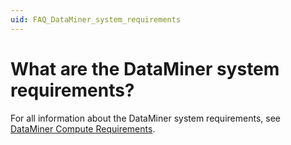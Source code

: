 ```yaml
---
uid: FAQ_DataMiner_system_requirements
---
```


# What are the DataMiner system requirements?

For all information about the DataMiner system requirements, see [DataMiner Compute Requirements](xref:DataMiner_Compute_Requirements).
